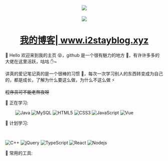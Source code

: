 <!-- 动态打字效果 -->

<h1 align="center">
  <a href="https://orangejun.cn/">
    <img src="https://readme-typing-svg.herokuapp.com?color=%2336BCF7&lines=欢迎光临！我是事局外人.;console.log(%22Hello%EF%BC%8Cworld%22)">
  </a>
</h1>

<!-- 敲代码的图片 -->

<!-- 贪吃蛇代码贡献图 -->
<div align="center"><img src="https://cdn.jsdelivr.net/gh/anzhiyu-c/anzhiyu-c/assets/github-contribution-grid-snake.svg" /></div>

<h1 align="center"><a href="www.orangejun.cn">我的博客| www.i2stayblog.xyz</a></h1>


🙋 Hello 欢迎来到我的主页 😝，github 是一个很有魅力的地方 🙌，有许许多多的大佬在这里活跃，咕咕 ✋~

讲真的爱记笔记真的是一个很棒的习惯 💪，每次一次学习别人的东西转变成为自己的，都是成长，了解为什么要这么做，为什么不这么做 ⚡

~~程序员可不能老熬夜呀~~

💪 正在学习:

&emsp;&emsp;
![Java](https://img.shields.io/badge/-java-yellow?style=flat-square&logo=java)
![MySQL](https://img.shields.io/badge/mysql-%2300f.svg?style=flat-square&logo=mysql&logoColor=white)
![HTML5](https://img.shields.io/badge/-HTML5-E34F26?style=flat-square&logo=html5&logoColor=white)
![CSS3](https://img.shields.io/badge/-CSS3-1572B6?style=flat-square&logo=css3)
![JavaScript](https://img.shields.io/badge/-JavaScript-oringe?style=flat-square&logo=javascript)
![Vue](https://img.shields.io/badge/-Vue.js-3f745c?style=flat-square&logo=Vue.js)

🧠 计划学习:

&emsp;

![C++](https://img.shields.io/badge/-C++-00599C?style=flat-square&logo=c)
![jQuery](https://img.shields.io/badge/jquery-%230769AD.svg?style=style=flat-square&logo=jquery&logoColor=white)
![TypeScript](https://img.shields.io/badge/typescript-%23007ACC.svg?style=flat-square&logo=typescript&logoColor=white)
![React](https://img.shields.io/badge/-React-07afd9?style=flat-square&logo=React)
![Nodejs](https://img.shields.io/badge/-Nodejs-c0ebd?style=flat-square&logo=Node.js)

🧰 常用的工具:

&emsp;
